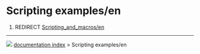 # Scripting examples/en
1.  REDIRECT [Scripting\_and\_macros/en](Scripting_and_macros/en.md)



---
![](images/Right_arrow.png) [documentation index](../README.md) > Scripting examples/en
